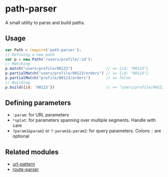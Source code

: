 # path-parser

A small utility to parse and build paths.

## Usage

```javascript
var Path = require('path-parser');
// Defining a new path
var p = new Path('/users/profile/:id');
// Matching
p.match("users/profile/00123")               // => {id: "00123"}
p.partialMatch("users/profile/00123/orders") // => {id: "00123"}
p.partialMatch("profile/00123/orders")       // => false
// Building
p.build({id: '00123'})                       // => "users/profile/00123"
```

## Defining parameters

- `:param`: for URL parameters
- `*splat`: for parameters spanning over multiple segments. Handle with care
- `?param1&param2` or `?:param1&:param2`: for query parameters. Colons `:` are optional

## Related modules

- [url-pattern](https://github.com/snd/url-pattern)
- [route-parser](https://github.com/rcs/route-parser)
